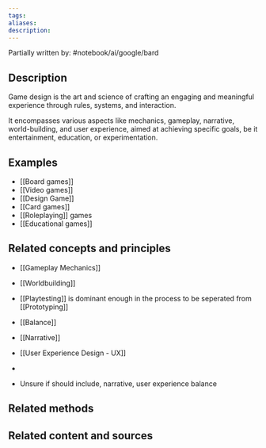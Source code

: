 ```yaml
---
tags: 
aliases: 
description:
---
```

Partially written by: #notebook/ai/google/bard
## Description
Game design is the art and science of crafting an engaging and meaningful experience through rules, systems, and interaction. 

It encompasses various aspects like mechanics, gameplay, narrative, world-building, and user experience, aimed at achieving specific goals, be it entertainment, education, or experimentation.

## Examples 
- [[Board games]]
- [[Video games]]
- [[Design Game]]
- [[Card games]]
- [[Roleplaying]] games
- [[Educational games]]

## Related concepts and principles
- [[Gameplay Mechanics]] 
- [[Worldbuilding]] 
- [[Playtesting]] is dominant enough in the process to be seperated from [[Prototyping]] 
- [[Balance]]
- [[Narrative]]
- [[User Experience Design - UX]]
- 

- Unsure if should include, narrative, user experience balance 

## Related methods


## Related content and sources
